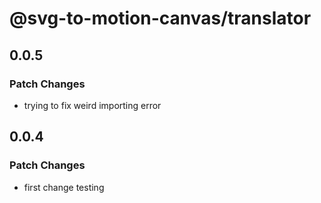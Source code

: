 # @svg-to-motion-canvas/translator

## 0.0.5

### Patch Changes

- trying to fix weird importing error

## 0.0.4

### Patch Changes

- first change testing
